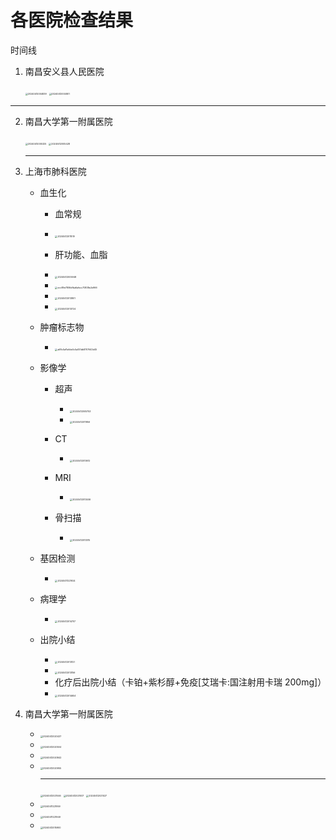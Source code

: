 # 各医院检查结果

时间线

1. 南昌安义县人民医院

   <img src=".\images\20240412004839.jpg" alt="20240412004839" style="zoom:25%;" />

   <img src=".\images\20240412004801.jpg" alt="20240412004801" style="zoom:25%;" />

------

2. 南昌大学第一附属医院

   <img src=".\images\20240412005325.jpg" alt="20240412005325" style="zoom:25%;" />

   <img src=".\images\20240412005428.jpg" alt="20240412005428" style="zoom:25%;" />

   ------

3. 上海市肺科医院

   - 血生化

     - 血常规

     - <img src=".\images\20240412011519.jpg" alt="20240412011519" style="zoom:25%;" />
     - 肝功能、血脂

     - <img src=".\images\20240412005948.jpg" alt="20240412005948" style="zoom:25%;" />
     - <img src=".\images\ecc89e7806dfba6afecc70838e2e966.jpg" alt="ecc89e7806dfba6afecc70838e2e966" style="zoom:25%;" />
     - <img src=".\images\20240412013801.jpg" alt="20240412013801" style="zoom:25%;" />
     - <img src=".\images\20240412013724.jpg" alt="20240412013724" style="zoom:25%;" />

   - 肿瘤标志物

     - <img src=".\images\a68c5af1a6de0c5a051db8707643d45.jpg" alt="a68c5af1a6de0c5a051db8707643d45" style="zoom:25%;" />

   - 影像学

     - 超声
       - <img src=".\images\20240412005753.jpg" alt="20240412005753" style="zoom:25%;" />
       - <img src=".\images\20240412011956.jpg" alt="20240412011956" style="zoom:25%;" />

     - CT
       - <img src=".\images\20240412013612.jpg" alt="20240412013612" style="zoom:25%;" />
     - MRI
       - <img src=".\images\20240412013406.jpg" alt="20240412013406" style="zoom:25%;" />
     - 骨扫描
       - <img src=".\images\20240412013315.jpg" alt="20240412013315" style="zoom:25%;" />

   - 基因检测

     - <img src=".\images\20240411221924.jpg" alt="20240411221924" style="zoom:25%;" />

   - 病理学

     - <img src=".\images\20240412014707.jpg" alt="20240412014707" style="zoom:25%;" />

   - 出院小结

     - <img src=".\images\20240412013127.jpg" alt="20240412013127" style="zoom:25%;" />
     - <img src=".\images\20240412013156.jpg" alt="20240412013156" style="zoom:25%;" />
     - 化疗后出院小结（卡铂+紫杉醇+免疫[艾瑞卡:国注射用卡瑞 200mg]）
     - <img src=".\images\20240412014654.jpg" alt="20240412014654" style="zoom:25%;" />

4. 南昌大学第一附属医院

   - <img src=".\images\20240412020437.jpg" alt="20240412020437" style="zoom:25%;" />
   - <img src=".\images\20240412020504.jpg" alt="20240412020504" style="zoom:25%;" />

   - <img src=".\images\20240412020842.jpg" alt="20240412020842" style="zoom:25%;" />

   - <img src=".\images\20240412020955.jpg" alt="20240412020955" style="zoom:25%;" />

     ------

     <img src=".\images\20240412021046.jpg" alt="20240412021046" style="zoom:25%;" />

     <img src=".\images\20240412021007.jpg" alt="20240412021007" style="zoom:25%;" />

     <img src=".\images\20240412021027.jpg" alt="20240412021027" style="zoom:25%;" />

   - <img src=".\images\20240411221959.jpg" alt="20240411221959" style="zoom:25%;" />
   - <img src=".\images\20240411221949.jpg" alt="20240411221949" style="zoom:25%;" />
   - <img src=".\images\20240412015900.jpg" alt="20240412015900" style="zoom:25%;" />